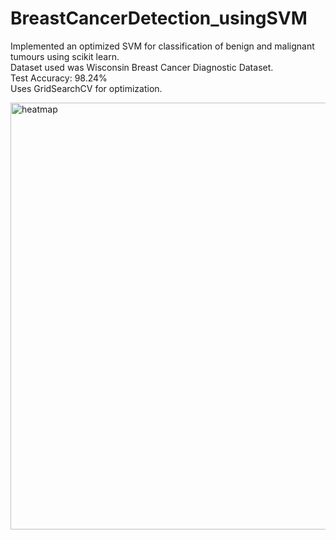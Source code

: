 # BreastCancerDetection_usingSVM
Implemented an optimized SVM for classification of benign and malignant tumours using scikit learn.\
Dataset used was Wisconsin Breast Cancer Diagnostic Dataset.\
Test Accuracy: 98.24%\
Uses GridSearchCV for optimization.


<img width="683" alt="heatmap" src="https://user-images.githubusercontent.com/52793422/119833838-10b22800-bf1d-11eb-812f-a7cff86144ea.PNG">
